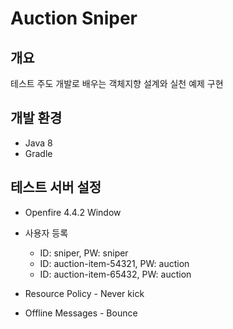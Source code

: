 # Auction Sniper

## 개요
테스트 주도 개발로 배우는 객체지향 설계와 실천 예제 구현

## 개발 환경
- Java 8
- Gradle

## 테스트 서버 설정

- Openfire 4.4.2 Window

- 사용자 등록
  - ID: sniper, PW: sniper
  - ID: auction-item-54321, PW: auction
  - ID: auction-item-65432, PW: auction

- Resource Policy - Never kick
  
- Offline Messages - Bounce